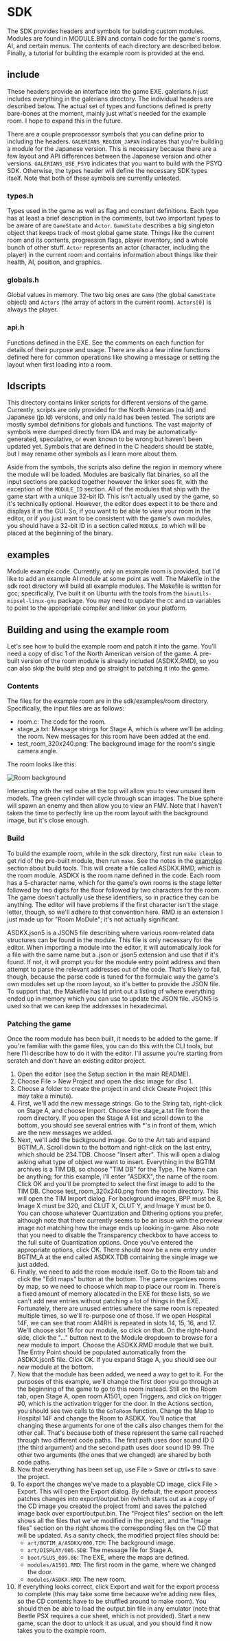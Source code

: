 # SDK

The SDK provides headers and symbols for building custom modules. Modules are found in MODULE.BIN and contain code for
the game's rooms, AI, and certain menus. The contents of each directory are described below. Finally, a tutorial for
building the example room is provided at the end.

## include
These headers provide an interface into the game EXE. galerians.h just includes everything in the galerians
directory. The individual headers are described below. The actual set of types and functions defined is pretty
bare-bones at the moment, mainly just what's needed for the example room. I hope to expand this in the future.

There are a couple preprocessor symbols that you can define prior to including the headers. `GALERIANS_REGION_JAPAN`
indicates that you're building a module for the Japanese version. This is necessary because there are a few layout and
API differences between the Japanese version and other versions. `GALERIANS_USE_PSYQ` indicates that you want to build
with the PSYQ SDK. Otherwise, the types header will define the necessary SDK types itself. Note that both of these
symbols are currently untested.

### types.h
Types used in the game as well as flag and constant definitions. Each type has at least a brief description in the
comments, but two important types to be aware of are `GameState` and `Actor`. `GameState` describes a big singleton
object that keeps track of most global game state. Things like the current room and its contents, progression flags,
player inventory, and a whole bunch of other stuff. `Actor` represents an actor (character, including the player) in
the current room and contains information about things like their health, AI, position, and graphics.

### globals.h
Global values in memory. The two big ones are `Game` (the global `GameState` object) and `Actors` (the array of actors
in the current room). `Actors[0]` is always the player.

### api.h
Functions defined in the EXE. See the comments on each function for details of their purpose and usage. There are also
a few inline functions defined here for common operations like showing a message or setting the layout when first
loading into a room.

## ldscripts
This directory contains linker scripts for different versions of the game. Currently, scripts are only provided for the
North American (na.ld) and Japanese (jp.ld) versions, and only na.ld has been tested. The scripts are mostly symbol
definitions for globals and functions. The vast majority of symbols were dumped directly from IDA and may be
automatically-generated, speculative, or even known to be wrong but haven't been updated yet. Symbols that are defined
in the C headers should be stable, but I may rename other symbols as I learn more about them.

Aside from the symbols, the scripts also define the region in memory where the module will be loaded. Modules are
basically flat binaries, so all the input sections are packed together however the linker sees fit, with the exception
of the `MODULE_ID` section. All of the modules that ship with the game start with a unique 32-bit ID. This isn't
actually used by the game, so it's technically optional. However, the editor does expect it to be there and displays it
in the GUI. So, if you want to be able to view your room in the editor, or if you just want to be consistent with the
game's own modules, you should have a 32-bit ID in a section called `MODULE_ID` which will be placed at the beginning of
the binary.

## examples
Module example code. Currently, only an example room is provided, but I'd like to add an example AI module at some point
as well. The Makefile in the sdk root directory will build all example modules. The Makefile is written for gcc;
specifically, I've built it on Ubuntu with the tools from the `binutils-mipsel-linux-gnu` package. You may need to
update the `CC` and `LD` variables to point to the appropriate compiler and linker on your platform.

## Building and using the example room
Let's see how to build the example room and patch it into the game. You'll need a copy of disc 1 of the North American
version of the game. A pre-built version of the room module is already included (ASDKX.RMD), so you can also skip the
build step and go straight to patching it into the game.

### Contents
The files for the example room are in the sdk/examples/room directory. Specifically, the input files are as follows:

- room.c: The code for the room.
- stage_a.txt: Message strings for Stage A, which is where we'll be adding the room. New messages for this room have
  been added at the end.
- test_room_320x240.png: The background image for the room's single camera angle.

The room looks like this:

![Room background](examples/room/test_room_320x240.png)

Interacting with the red cube at the top will allow you to view unused item models. The green cylinder will cycle
through scan images. The blue sphere will spawn an enemy and then allow you to view an FMV. Note that I haven't taken
the time to perfectly line up the room layout with the background image, but it's close enough.

### Build
To build the example room, while in the sdk directory, first run `make clean` to get rid of the pre-built module,
then run `make`. See the notes in the [examples](#examples) section about build tools. This will create a file called
ASDKX.RMD, which is the room module. ASDKX is the room name defined in the code. Each room has a 5-character name,
which for the game's own rooms is the stage letter followed by two digits for the floor followed by two characters for
the room. The game doesn't actually use these identifiers, so in practice they can be anything. The editor will have
problems if the first character isn't the stage letter, though, so we'll adhere to that convention here. RMD is an
extension I just made up for "Room MoDule"; it's not actually significant.

ASDKX.json5 is a JSON5 file describing where various room-related data structures can be found in the module. This file
is only necessary for the editor. When importing a module into the editor, it will automatically look for a file with
the same name but a .json or .json5 extension and use that if it's found. If not, it will prompt you for the module
entry point address and then attempt to parse the relevant addresses out of the code. That's likely to fail, though,
because the parse code is tuned for the formulaic way the game's own modules set up the room layout, so it's better to
provide the JSON file. To support that, the Makefile has ld print out a listing of where everything ended up in memory
which you can use to update the JSON file. JSON5 is used so that we can keep the addresses in hexadecimal.

### Patching the game
Once the room module has been built, it needs to be added to the game. If you're familiar with the game files, you can
do this with the CLI tools, but here I'll describe how to do it with the editor. I'll assume you're starting from
scratch and don't have an existing editor project.

1. Open the editor (see the Setup section in the main README).
2. Choose File > New Project and open the disc image for disc 1.
3. Choose a folder to create the project in and click Create Project (this may take a minute).
4. First, we'll add the new message strings. Go to the String tab, right-click on Stage A, and choose Import. Choose the
   stage_a.txt file from the room directory. If you open the Stage A list and scroll down to the bottom, you should see
   several entries with *'s in front of them, which are the new messages we added.
5. Next, we'll add the background image. Go to the Art tab and expand BGTIM_A. Scroll down to the bottom and right-click
   on the last entry, which should be 234.TDB. Choose "Insert after". This will open a dialog asking what type of object
   we want to insert. Everything in the BGTIM archives is a TIM DB, so choose "TIM DB" for the Type. The Name can be
   anything; for this example, I'll enter "ASDKX", the name of the room. Click OK and you'll be prompted to select the
   first image to add to the TIM DB. Choose test_room_320x240.png from the room directory. This will open the TIM Import
   dialog. For background images, BPP must be 8, Image X must be 320, and CLUT X, CLUT Y, and Image Y must be 0. You can
   choose whatever Quantization and Dithering options you prefer, although note that there currently seems to be an
   issue with the preview image not matching how the image ends up looking in-game. Also note that you need to disable
   the Transparency checkbox to have access to the full suite of Quantization options. Once you've entered the
   appropriate options, click OK. There should now be a new entry under BGTIM_A at the end called ASDKX.TDB containing
   the single image we just added.
6. Finally, we need to add the room module itself. Go to the Room tab and click the "Edit maps" button at the bottom.
   The game organizes rooms by map, so we need to choose which map to place our room in. There's a fixed amount of
   memory allocated in the EXE for these lists, so we can't add new entries without patching a lot of things in the EXE.
   Fortunately, there are unused entries where the same room is repeated multiple times, so we'll re-purpose one of
   those. If we open Hospital 14F, we can see that room A14RH is repeated in slots 14, 15, 16, and 17. We'll choose slot
   16 for our module, so click on that. On the right-hand side, click the "..." button next to the Module dropdown to
   browse for a new module to import. Choose the ASDKX.RMD module that we built. The Entry Point should be populated
   automatically from the ASDKX.json5 file. Click OK. If you expand Stage A, you should see our new module at the
   bottom.
7. Now that the module has been added, we need a way to get to it. For the purposes of this example, we'll change the
   first door you go through at the beginning of the game to go to this room instead. Still on the Room tab, open Stage
   A, open room A1501, open Triggers, and click on trigger #0, which is the activation trigger for the door. In the
   Actions section, you should see two calls to the `GoToRoom` function. Change the Map to Hospital 14F and change the
   Room to ASDKX. You'll notice that changing these arguments for one of the calls also changes them for the other call.
   That's because both of these represent the same call reached through two different code paths. The first path uses
   door sound ID 0 (the third argument) and the second path uses door sound ID 99. The other two arguments (the ones
   that we changed) are shared by both code paths.
8. Now that everything has been set up, use File > Save or ctrl+s to save the project.
9. To export the changes we've made to a playable CD image, click File > Export. This will open the Export dialog. By
   default, the export process patches changes into export/output.bin (which starts out as a copy of the CD image you
   created the project from) and saves the patched image back over export/output.bin. The "Project files" section on the
   left shows all the files that we've modified in the project, and the "Image files" section on the right shows the
   corresponding files on the CD that will be updated. As a sanity check, the modified project files should be:
   - `art/BGTIM_A/ASDKX/000.TIM`: The background image.
   - `art/DISPLAY/005.SDB`: The message file for Stage A.
   - `boot/SLUS_009.86`: The EXE, where the maps are defined.
   - `modules/A1501.RMD`: The first room in the game, where we changed the door.
   - `modules/ASDKX.RMD`: The new room.
10. If everything looks correct, click Export and wait for the export process to complete (this may take some time
    because we're adding new files, so the CD contents have to be shuffled around to make room). You should then be
    able to load the output.bin file in any emulator (note that Beetle PSX requires a cue sheet, which is not provided).
    Start a new game, scan the door to unlock it as usual, and you should find it now takes you to the example room.